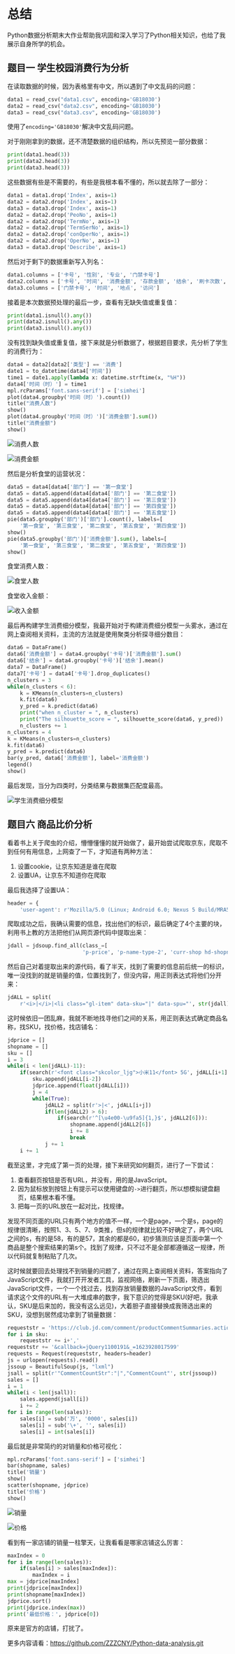 # 总结

Python数据分析期末大作业帮助我巩固和深入学习了Python相关知识，也给了我展示自身所学的机会。

## 题目一 学生校园消费行为分析

在读取数据的时候，因为表格里有中文，所以遇到了中文乱码的问题：

```python
data1 = read_csv("data1.csv", encoding='GB18030')
data2 = read_csv("data2.csv", encoding='GB18030')
data3 = read_csv("data3.csv", encoding='GB18030')
```

使用了`encoding='GB18030'`解决中文乱码问题。

对于刚刚拿到的数据，还不清楚数据的组织结构，所以先预览一部分数据：

```python
print(data1.head(3))
print(data2.head(3))
print(data3.head(3))
```

这些数据有些是不需要的，有些是我根本看不懂的，所以就去除了一部分：

```python
data1 = data1.drop('Index', axis=1)
data2 = data2.drop('Index', axis=1)
data3 = data3.drop('Index', axis=1)
data2 = data2.drop('PeoNo', axis=1)
data2 = data2.drop('TermNo', axis=1)
data2 = data2.drop('TermSerNo', axis=1)
data2 = data2.drop('conOperNo', axis=1)
data2 = data2.drop('OperNo', axis=1)
data3 = data3.drop('Describe', axis=1)
```

然后对于剩下的数据重新写入列名：

```python
data1.columns = ['卡号', '性别', '专业', '门禁卡号']
data2.columns = ['卡号', '时间', '消费金额', '存款金额', '结余', '刷卡次数', '类型', '部门']
data3.columns = ['门禁卡号', '时间', '地点', '访问']
```

接着是本次数据预处理的最后一步，查看有无缺失值或重复值：

```python
print(data1.isnull().any())
print(data2.isnull().any())
print(data3.isnull().any())
```

没有找到缺失值或重复值，接下来就是分析数据了，根据题目要求，先分析了学生的消费行为：

```python
data4 = data2[data2['类型'] == '消费']
date1 = to_datetime(data4['时间'])
time1 = date1.apply(lambda x: datetime.strftime(x, "%H"))
data4['时间（时）'] = time1
mpl.rcParams['font.sans-serif'] = ['simhei']
plot(data4.groupby('时间（时）').count())
title("消费人数")
show()
plot(data4.groupby('时间（时）')['消费金额'].sum())
title("消费金额")
show()
```

![消费人数](Figure_1.png)

![消费金额](Figure_2.png)

然后是分析食堂的运营状况：

```python
data5 = data4[data4['部门'] == '第一食堂']
data5 = data5.append(data4[data4['部门'] == '第二食堂'])
data5 = data5.append(data4[data4['部门'] == '第三食堂'])
data5 = data5.append(data4[data4['部门'] == '第四食堂'])
data5 = data5.append(data4[data4['部门'] == '第五食堂'])
pie(data5.groupby('部门')['部门'].count(), labels=[
    '第一食堂', '第三食堂', '第二食堂', '第五食堂', '第四食堂'])
show()
pie(data5.groupby('部门')['消费金额'].sum(), labels=[
    '第一食堂', '第三食堂', '第二食堂', '第五食堂', '第四食堂'])
show()
```

食堂消费人数：

![食堂人数](Figure_3.png)

食堂收入金额：

![收入金额](Figure_4.png)

最后再构建学生消费细分模型，我最开始对于构建消费细分模型一头雾水，通过在网上查阅相关资料，主流的方法就是使用聚类分析探寻细分数目：

```python
data6 = DataFrame()
data6['消费金额'] = data4.groupby('卡号')['消费金额'].sum()
data6['结余'] = data4.groupby('卡号')['结余'].mean()
data7 = DataFrame()
data7['卡号'] = data4['卡号'].drop_duplicates()
n_clusters = 3
while(n_clusters < 6):
    k = KMeans(n_clusters=n_clusters)
    k.fit(data6)
    y_pred = k.predict(data6)
    print("when n_cluster = ", n_clusters)
    print("The silhouette_score = ", silhouette_score(data6, y_pred))
    n_clusters += 1
n_clusters = 4
k = KMeans(n_clusters=n_clusters)
k.fit(data6)
y_pred = k.predict(data6)
bar(y_pred, data6['消费金额'], label='消费金额')
legend()
show()
```

最后发现，当分为四类时，分类结果与数据集匹配度最高。

![学生消费细分模型](Figure_5.png)

## 题目六 商品比价分析

看着书上关于爬虫的介绍，懵懵懂懂的就开始做了，最开始尝试爬取京东，爬取不到任何有用信息，上网查了一下，才知道有两种方法：

1. 设置cookie，让京东知道是谁在爬取
2. 设置UA，让京东不知道你在爬取

最后我选择了设置UA：

```python
header = {
    'user-agent': r'Mozilla/5.0 (Linux; Android 6.0; Nexus 5 Build/MRA58N) AppleWebKit/537.36 (KHTML, like Gecko) Chrome/91.0.4472.77 Mobile Safari/537.36 Edg/91.0.864.41'}
```

爬取成功之后，我确认需要的信息，找出他们的标识，最后确定了4个主要的块，利用书上教的方法把他们从网页源代码中提取出来：

```python
jdall = jdsoup.find_all(class_=[
                        'p-price', 'p-name-type-2', 'curr-shop hd-shopname', 'gl-item'])
```

然后自己对着提取出来的源代码，看了半天，找到了需要的信息前后统一的标识，唯一没找到的就是销量的值，位置找到了，但没内容，用正则表达式将他们分开来：

```python
jdALL = split(
    r'<i>|</i>|<li class="gl-item" data-sku="|" data-spu="', str(jdall))
```

这时候依旧一团乱麻，我就不断地找寻他们之间的关系，用正则表达式确定商品名称，找SKU，找价格，找店铺名：

```python
jdprice = []
shopname = []
sku = []
i = 3
while(i < len(jdALL)-11):
    if(search(r'<font class="skcolor_ljg">小米11</font> 5G', jdALL[i+1]) and search(r'^[0-9]*$', jdALL[i-2])):
        sku.append(jdALL[i-2])
        jdprice.append(float(jdALL[i]))
        j = 4
        while(True):
            jdALL2 = split(r'>|<', jdALL[i+j])
            if(len(jdALL2) > 6):
                if(search(r'^[\u4e00-\u9fa5]{1,}$', jdALL2[6])):
                    shopname.append(jdALL2[6])
                    i += 8
                    break
            j += 1
    i += 1
```

截至这里，才完成了第一页的处理，接下来研究如何翻页，进行了一下尝试：

1. 查看翻页按钮是否有URL，并没有，用的是JavaScript。
2. 因为鼠标放到按钮上有提示可以使用键盘的`->`进行翻页，所以想模拟键盘翻页，结果根本看不懂。
3. 把每一页的URL放在一起对比，找规律。

发现不同页面的URL只有两个地方的值不一样，一个是page，一个是s，page的规律很清晰，按照1、3、5、7、9类推，但s的规律就比较不好确定了，两个URL之间的s，有的是58，有的是57，其余的都是60，初步猜测应该是页面中第一个商品是整个搜索结果的第s个。找到了规律，只不过不是全部都遵循这一规律，所以代码就复制粘贴了几次。

这时候就要回去处理找不到销量的问题了，通过在网上查阅相关资料，答案指向了JavaScript文件，我就打开开发者工具，监视网络，刷新一下页面，筛选出JavaScript文件，一个一个找过去，找到存放销量数据的JavaScript文件，看到请求这个文件的URL有一大堆成串的数字，我下意识的觉得是SKU(好吧，我承认，SKU是后来加的，我没有这么远见)，大着胆子直接替换成我筛选出来的SKU，没想到居然成功拿到了销量数据：

```python
requeststr = 'https://club.jd.com/comment/productCommentSummaries.action?referenceIds='
for i in sku:
    requeststr += i+','
requeststr += '&callback=jQuery1100191&_=1623928017599'
requests = Request(requeststr, headers=header)
js = urlopen(requests).read()
jssoup = BeautifulSoup(js, "lxml")
jsall = split(r'"CommentCountStr":"|","CommentCount"', str(jssoup))
sales = []
i = 1
while(i < len(jsall)):
    sales.append(jsall[i])
    i += 2
for i in range(len(sales)):
    sales[i] = sub('万', '0000', sales[i])
    sales[i] = sub('\+', '', sales[i])
    sales[i] = int(sales[i])
```

最后就是非常简约的对销量和价格可视化：

```python
mpl.rcParams['font.sans-serif'] = ['simhei']
bar(shopname, sales)
title('销量')
show()
scatter(shopname, jdprice)
title('价格')
show()
```

![销量](Figure_6.png)

![价格](Figure_7.png)

看到有一家店铺的销量一柱擎天，让我看看是哪家店铺这么厉害：

```python
maxIndex = 0
for i in range(len(sales)):
    if(sales[i] > sales[maxIndex]):
        maxIndex = i
max = jdprice[maxIndex]
print(jdprice[maxIndex])
print(shopname[maxIndex])
jdprice.sort()
print(jdprice.index(max))
print('最低价格：', jdprice[0])
```

原来是官方的店铺，打扰了。

更多内容请看：https://github.com/ZZZCNY/Python-data-analysis.git

